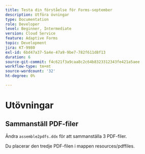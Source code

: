 ```yaml
---
title: Testa din förståelse för Forms-september
description: Utföra övningar
type: Documentation
role: Developer
level: Beginner, Intermediate
version: Cloud Service
feature: Adaptive Forms
topic: Development
jira: KT-9980
exl-id: 6bd47a37-5a4e-47a9-9be7-782f611d8f13
duration: 6
source-git-commit: f4c621f3a9caa8c2c64b8323312343fe421a5aee
workflow-type: tm+mt
source-wordcount: '32'
ht-degree: 0%

---
```


# Utövningar

## Sammanställ PDF-filer

Ändra `assemble2pdfs.ddx` för att sammanställa 3 PDF-filer.

Du placerar den tredje PDF-filen i mappen resources/pdffiles.
